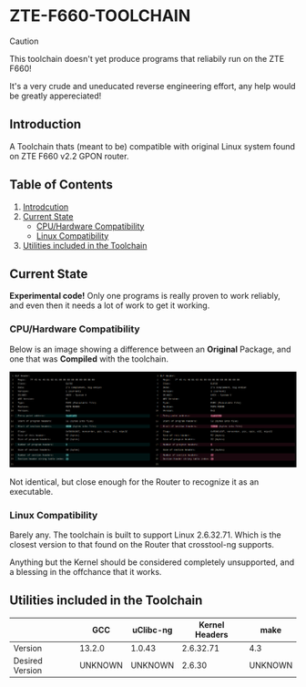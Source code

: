 # ZTE-F660-TOOLCHAIN

> [!CAUTION]
> This toolchain doesn't yet produce programs that reliabily run on the ZTE F660!
> 
> It's a very crude and uneducated reverse engineering effort, any help would be greatly appereciated!

## Introduction
A Toolchain thats (meant to be) compatible with original Linux system found on ZTE F660 v2.2 GPON router. 

## Table of Contents
1. [Introdcution](#introduction)
2. [Current State](#current-state)
   - [CPU/Hardware Compatibility](#cpuhardware-compatibility)
   - [Linux Compatibility](#linux-compatibility)
3. [Utilities included in the Toolchain](#utilities-included-in-the-toolchain)

## Current State
**Experimental code!** Only one programs is really proven to work reliably, and even then it needs a lot of work to get it working.

### CPU/Hardware Compatibility
Below is an image showing a difference between an **Original** Package, and one that was **Compiled** with the toolchain.

![Screenshot of difference in readelf](/Screenshot_20231222_124910.png)

Not identical, but close enough for the Router to recognize it as an executable.

### Linux Compatibility
Barely any. The toolchain is built to support Linux 2.6.32.71. Which is the closest version to that found on the Router that crosstool-ng supports.

Anything but the Kernel should be considered completely unsupported, and a blessing in the offchance that it works.

## Utilities included in the Toolchain
|   | GCC | uClibc-ng | Kernel Headers | make |
| - | - | - | - | - |
| Version  | 13.2.0 | 1.0.43 | 2.6.32.71 | 4.3 |
| Desired Version | UNKNOWN | UNKNOWN | 2.6.30 | UNKNOWN |

